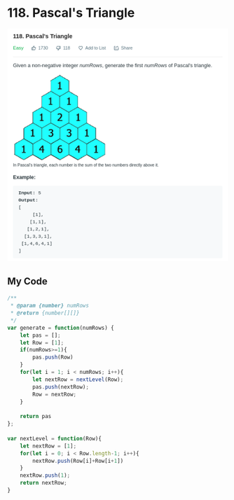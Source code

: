 # 118. Pascal's Triangle

![](.gitbook/assets/image%20%2825%29.png)

## My Code

```javascript
/**
 * @param {number} numRows
 * @return {number[][]}
 */
var generate = function(numRows) {
    let pas = [];
    let Row = [1];
    if(numRows>=1){
        pas.push(Row)
    }
    for(let i = 1; i < numRows; i++){
        let nextRow = nextLevel(Row);
        pas.push(nextRow);
        Row = nextRow;  
    }
    
    return pas
};

var nextLevel = function(Row){
    let nextRow = [1];
    for(let i = 0; i < Row.length-1; i++){
        nextRow.push(Row[i]+Row[i+1])
    }
    nextRow.push(1);
    return nextRow;
}
```



